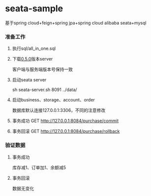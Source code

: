 # seata-sample
基于spring cloud+feign+spring jpa+spring cloud alibaba seata+mysql

### 准备工作
1. 执行sql/all_in_one.sql

2. 下载[0.5.0](https://github.com/seata/seata/releases/tag/0.6.1)版本server

   客户端与服务端版本号保持一致
3. 启动seata server

   sh seata-server.sh 8091 ../data/
4. 启动business、storage、account、order

   数据库默认连接127.0.0.1:3306，不同的注意修改

5. 事务成功 GET http://127.0.0.1:8084/purchase/commit

6. 事务回滚 GET http://127.0.0.1:8084/purchase/rollback

### 验证数据
1. 事务成功

   库存减1、订单加1、余额减5
2. 事务回滚

   数据无变化
